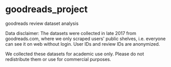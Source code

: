 # goodreads_project
 goodreads review dataset analysis


Data disclaimer:
The datasets were collected in late 2017 from goodreads.com, where we only scraped users' public shelves, i.e. everyone can see it on web without login. User IDs and review IDs are anonymized. 

We collected these datasets for academic use only. Please do not redistribute them or use for commercial purposes. 